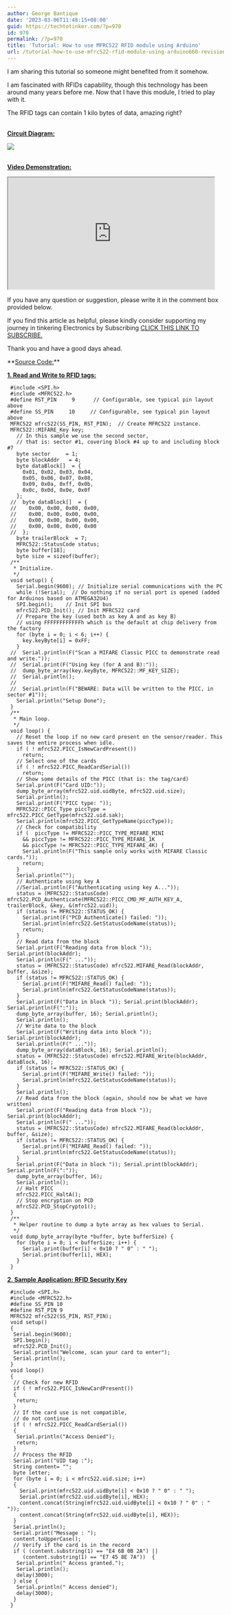 ```yaml
---
author: George Bantique
date: '2023-03-06T11:48:15+08:00'
guid: https://techtotinker.com/?p=970
id: 970
permalink: /?p=970
title: 'Tutorial: How to use MFRC522 RFID module using Arduino'
url: /tutorial-how-to-use-mfrc522-rfid-module-using-arduino660-revision-v1-Tutorial-How-to-use-MFRC522-RFID-module-using-Arduino
---
```



I am sharing this tutorial so someone might benefited from it somehow.

I am fascinated with RFIDs capability, though this technology has been around many years before me. Now that I have this module, I tried to play with it.

The RFID tags can contain 1 kilo bytes of data, amazing right?

**<u>  
Circuit Diagram:</u>**

[![](https://1.bp.blogspot.com/-pL0dJmnzNtQ/X04MJSH_f-I/AAAAAAAACBQ/Y7Z88cLamjUYHqZ7Iy55ThObYu_uzuxhACLcBGAsYHQ/w512-h305/rc522.png)](https://1.bp.blogspot.com/-pL0dJmnzNtQ/X04MJSH_f-I/AAAAAAAACBQ/Y7Z88cLamjUYHqZ7Iy55ThObYu_uzuxhACLcBGAsYHQ/s1470/rc522.png)  
**<u></u>**

**<u>  
</u><u>Video Demonstration:</u>**  
<iframe allowfullscreen="" height="260" loading="lazy" src="https://www.youtube.com/embed/VgvADubQwtw" width="480" youtube-src-=""></iframe>

If you have any question or suggestion, please write it in the comment box provided below.

If you find this article as helpful, please kindly consider supporting my journey in tinkering Electronics by Subscribing [CLICK THIS LINK TO SUBSCRIBE.](https://www.youtube.com/c/TechToTinker?sub_confirmation=1)

Thank you and have a good days ahead.

<div style="clear: both; text-align: center;"></div>**<u>Source Code:</u>**

**<u>1. Read and Write to RFID tags:</u>**

```
 #include <SPI.h>  
 #include <MFRC522.h>  
 #define RST_PIN     9      // Configurable, see typical pin layout above  
 #define SS_PIN     10     // Configurable, see typical pin layout above  
 MFRC522 mfrc522(SS_PIN, RST_PIN);  // Create MFRC522 instance.  
 MFRC522::MIFARE_Key key;  
   // In this sample we use the second sector,  
   // that is: sector #1, covering block #4 up to and including block #7  
   byte sector     = 1;  
   byte blockAddr   = 4;  
   byte dataBlock[]  = {  
     0x01, 0x02, 0x03, 0x04,  
     0x05, 0x06, 0x07, 0x08,  
     0x09, 0x0a, 0xff, 0x0b,  
     0x0c, 0x0d, 0x0e, 0x0f  
   };  
 //  byte dataBlock[]  = {  
 //    0x00, 0x00, 0x00, 0x00,  
 //    0x00, 0x00, 0x00, 0x00,  
 //    0x00, 0x00, 0x00, 0x00,  
 //    0x00, 0x00, 0x00, 0x00   
 //  };  
   byte trailerBlock  = 7;  
   MFRC522::StatusCode status;  
   byte buffer[18];  
   byte size = sizeof(buffer);  
 /**  
  * Initialize.  
  */  
 void setup() {  
   Serial.begin(9600); // Initialize serial communications with the PC  
   while (!Serial);  // Do nothing if no serial port is opened (added for Arduinos based on ATMEGA32U4)  
   SPI.begin();    // Init SPI bus  
   mfrc522.PCD_Init(); // Init MFRC522 card  
   // Prepare the key (used both as key A and as key B)  
   // using FFFFFFFFFFFFh which is the default at chip delivery from the factory  
   for (byte i = 0; i < 6; i++) {  
     key.keyByte[i] = 0xFF;  
   }  
 //  Serial.println(F("Scan a MIFARE Classic PICC to demonstrate read and write."));  
 //  Serial.print(F("Using key (for A and B):"));  
 //  dump_byte_array(key.keyByte, MFRC522::MF_KEY_SIZE);  
 //  Serial.println();  
 //  
 //  Serial.println(F("BEWARE: Data will be written to the PICC, in sector #1"));  
   Serial.println("Setup Done");  
 }  
 /**  
  * Main loop.  
  */  
 void loop() {  
   // Reset the loop if no new card present on the sensor/reader. This saves the entire process when idle.  
   if ( ! mfrc522.PICC_IsNewCardPresent())  
     return;  
   // Select one of the cards  
   if ( ! mfrc522.PICC_ReadCardSerial())  
     return;  
   // Show some details of the PICC (that is: the tag/card)  
   Serial.print(F("Card UID:"));  
   dump_byte_array(mfrc522.uid.uidByte, mfrc522.uid.size);  
   Serial.println();  
   Serial.print(F("PICC type: "));  
   MFRC522::PICC_Type piccType = mfrc522.PICC_GetType(mfrc522.uid.sak);  
   Serial.println(mfrc522.PICC_GetTypeName(piccType));  
   // Check for compatibility  
   if (  piccType != MFRC522::PICC_TYPE_MIFARE_MINI  
     && piccType != MFRC522::PICC_TYPE_MIFARE_1K  
     && piccType != MFRC522::PICC_TYPE_MIFARE_4K) {  
     Serial.println(F("This sample only works with MIFARE Classic cards."));  
     return;  
   }  
   Serial.println("");  
   // Authenticate using key A  
   //Serial.println(F("Authenticating using key A..."));  
   status = (MFRC522::StatusCode) mfrc522.PCD_Authenticate(MFRC522::PICC_CMD_MF_AUTH_KEY_A, trailerBlock, &key, &(mfrc522.uid));  
   if (status != MFRC522::STATUS_OK) {  
     Serial.print(F("PCD_Authenticate() failed: "));  
     Serial.println(mfrc522.GetStatusCodeName(status));  
     return;  
   }  
   // Read data from the block  
   Serial.print(F("Reading data from block ")); Serial.print(blockAddr);  
   Serial.println(F(" ..."));  
   status = (MFRC522::StatusCode) mfrc522.MIFARE_Read(blockAddr, buffer, &size);  
   if (status != MFRC522::STATUS_OK) {  
     Serial.print(F("MIFARE_Read() failed: "));  
     Serial.println(mfrc522.GetStatusCodeName(status));  
   }  
   Serial.print(F("Data in block ")); Serial.print(blockAddr); Serial.println(F(":"));  
   dump_byte_array(buffer, 16); Serial.println();  
   Serial.println();  
   // Write data to the block  
   Serial.print(F("Writing data into block ")); Serial.print(blockAddr);  
   Serial.println(F(" ..."));  
   dump_byte_array(dataBlock, 16); Serial.println();  
   status = (MFRC522::StatusCode) mfrc522.MIFARE_Write(blockAddr, dataBlock, 16);  
   if (status != MFRC522::STATUS_OK) {  
     Serial.print(F("MIFARE_Write() failed: "));  
     Serial.println(mfrc522.GetStatusCodeName(status));  
   }  
   Serial.println();  
   // Read data from the block (again, should now be what we have written)  
   Serial.print(F("Reading data from block ")); Serial.print(blockAddr);  
   Serial.println(F(" ..."));  
   status = (MFRC522::StatusCode) mfrc522.MIFARE_Read(blockAddr, buffer, &size);  
   if (status != MFRC522::STATUS_OK) {  
     Serial.print(F("MIFARE_Read() failed: "));  
     Serial.println(mfrc522.GetStatusCodeName(status));  
   }  
   Serial.print(F("Data in block ")); Serial.print(blockAddr); Serial.println(F(":"));  
   dump_byte_array(buffer, 16);   
   Serial.println();  
   // Halt PICC  
   mfrc522.PICC_HaltA();  
   // Stop encryption on PCD  
   mfrc522.PCD_StopCrypto1();  
 }  
 /**  
  * Helper routine to dump a byte array as hex values to Serial.  
  */  
 void dump_byte_array(byte *buffer, byte bufferSize) {  
   for (byte i = 0; i < bufferSize; i++) {  
     Serial.print(buffer[i] < 0x10 ? " 0" : " ");  
     Serial.print(buffer[i], HEX);  
   }  
 }  

```

**<u>2. Sample Application: RFID Security Key </u>**

```
 #include <SPI.h>  
 #include <MFRC522.h>  
 #define SS_PIN 10  
 #define RST_PIN 9  
 MFRC522 mfrc522(SS_PIN, RST_PIN);  
 void setup()   
 {  
  Serial.begin(9600);  
  SPI.begin();  
  mfrc522.PCD_Init();  
  Serial.println("Welcome, scan your card to enter");  
  Serial.println();  
 }  
 void loop()   
 {  
  // Check for new RFID  
  if ( ! mfrc522.PICC_IsNewCardPresent())   
  {  
   return;  
  }  
  // If the card use is not compatible,  
  // do not continue  
  if ( ! mfrc522.PICC_ReadCardSerial())   
  {  
   Serial.println("Access Denied");  
   return;  
  }  
  // Process the RFID  
  Serial.print("UID tag :");  
  String content= "";  
  byte letter;  
  for (byte i = 0; i < mfrc522.uid.size; i++)   
  {  
    Serial.print(mfrc522.uid.uidByte[i] < 0x10 ? " 0" : " ");  
    Serial.print(mfrc522.uid.uidByte[i], HEX);  
    content.concat(String(mfrc522.uid.uidByte[i] < 0x10 ? " 0" : " "));  
    content.concat(String(mfrc522.uid.uidByte[i], HEX));  
  }  
  Serial.println();  
  Serial.print("Message : ");  
  content.toUpperCase();  
  // Verify if the card is in the record  
  if ( (content.substring(1) == "E4 6B 0B 2A") ||   
     (content.substring(1) == "E7 45 8E 7A"))  {  
   Serial.println(" Access granted.");  
   Serial.println();  
   delay(3000);  
  } else {  
   Serial.println(" Access denied");  
   delay(3000);  
  }  
 }   

```